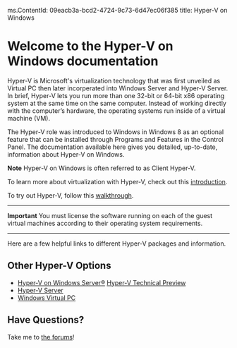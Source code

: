 ms.ContentId: 09eacb3a-bcd2-4724-9c73-6d47ec06f385
title: Hyper-V on Windows

# Welcome to the Hyper-V on Windows documentation

Hyper-V is Microsoft's virtualization technology that was first unveiled as Virtual PC then later incorperated into Windows Server and Hyper-V Server.  
In brief, Hyper-V lets you run more than one 32-bit or 64-bit x86 operating system at the same time on the same computer. Instead of working directly with the computer’s hardware, the operating systems run inside of a virtual machine (VM).

The Hyper-V role was introduced to Windows in Windows 8 as an optional feature that can be installed through Programs and Features in the Control Panel. The documentation available here gives you detailed, up-to-date, information about Hyper-V on Windows.

**Note** Hyper-V on Windows is often referred to as Client Hyper-V.

To learn more about virtualization with Hyper-V, check out this [introduction](./about/hyperv_on_windows.md).

To try out Hyper-V, follow this [walkthrough](./quick_start/walkthrough.md).

----------
**Important** 
You must license the software running on each of the guest virtual machines according to their operating system requirements.

-----------

Here are a few helpful links to different Hyper-V packages and information.

## Other Hyper-V Options
*  [Hyper-V on Windows Server®](https://technet.microsoft.com/en-us/library/hh831531.aspx)
  [Hyper-V Technical Preview](https://technet.microsoft.com/en-us/library/mt126117.aspx)
*  [Hyper-V Server](https://technet.microsoft.com/library/hh923062.aspx)
*  [Windows Virtual PC](https://www.microsoft.com/en-us/download/details.aspx?id=3702)

## Have Questions?
Take me to [the forums](https://social.technet.microsoft.com/Forums/windowsserver/en-US/home?forum=winserverhyperv)!